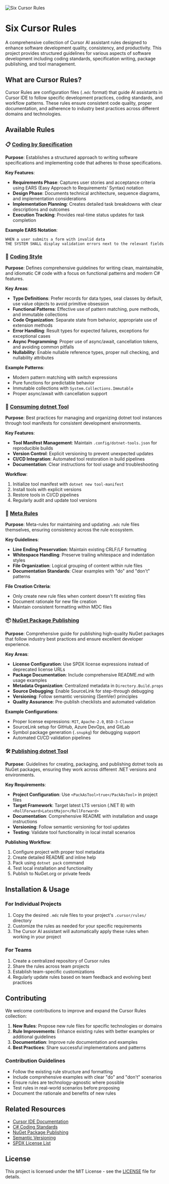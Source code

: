 ![Six Cursor Rules](assets/six-cursor-rules-banner-wide-1980-01.png)

# Six Cursor Rules

A comprehensive collection of Cursor AI assistant rules designed to enhance software development quality, consistency, and productivity. This project provides structured guidelines for various aspects of software development including coding standards, specification writing, package publishing, and tool management.

## What are Cursor Rules?

Cursor Rules are configuration files (`.mdc` format) that guide AI assistants in Cursor IDE to follow specific development practices, coding standards, and workflow patterns. These rules ensure consistent code quality, proper documentation, and adherence to industry best practices across different domains and technologies.

## Available Rules

### 📋 [Coding by Specification](.cursor/rules/coding-by-spec.mdc)

**Purpose**: Establishes a structured approach to writing software specifications and implementing code that adheres to those specifications.

**Key Features**:
- **Requirements Phase**: Captures user stories and acceptance criteria using EARS (Easy Approach to Requirements' Syntax) notation
- **Design Phase**: Documents technical architecture, sequence diagrams, and implementation considerations
- **Implementation Planning**: Creates detailed task breakdowns with clear descriptions and outcomes
- **Execution Tracking**: Provides real-time status updates for task completion

**Example EARS Notation**:
```
WHEN a user submits a form with invalid data
THE SYSTEM SHALL display validation errors next to the relevant fields
```

### 🎨 [Coding Style](.cursor/rules/coding-style.mdc)

**Purpose**: Defines comprehensive guidelines for writing clean, maintainable, and idiomatic C# code with a focus on functional patterns and modern C# features.

**Key Areas**:
- **Type Definitions**: Prefer records for data types, seal classes by default, use value objects to avoid primitive obsession
- **Functional Patterns**: Effective use of pattern matching, pure methods, and immutable collections
- **Code Organization**: Separate state from behavior, appropriate use of extension methods
- **Error Handling**: Result types for expected failures, exceptions for exceptional cases
- **Async Programming**: Proper use of async/await, cancellation tokens, and avoiding common pitfalls
- **Nullability**: Enable nullable reference types, proper null checking, and nullability attributes

**Example Patterns**:
- Modern pattern matching with switch expressions
- Pure functions for predictable behavior
- Immutable collections with `System.Collections.Immutable`
- Proper async/await with cancellation support

### 🔧 [Consuming dotnet Tool](.cursor/rules/consuming-dotnettool.mdc)

**Purpose**: Best practices for managing and organizing dotnet tool instances through tool manifests for consistent development environments.

**Key Features**:
- **Tool Manifest Management**: Maintain `.config/dotnet-tools.json` for reproducible builds
- **Version Control**: Explicit versioning to prevent unexpected updates
- **CI/CD Integration**: Automated tool restoration in build pipelines
- **Documentation**: Clear instructions for tool usage and troubleshooting

**Workflow**:
1. Initialize tool manifest with `dotnet new tool-manifest`
2. Install tools with explicit versions
3. Restore tools in CI/CD pipelines
4. Regularly audit and update tool versions

### 📝 [Meta Rules](.cursor/rules/meta.mdc)

**Purpose**: Meta-rules for maintaining and updating `.mdc` rule files themselves, ensuring consistency across the rule ecosystem.

**Key Guidelines**:
- **Line Ending Preservation**: Maintain existing CRLF/LF formatting
- **Whitespace Handling**: Preserve trailing whitespace and indentation styles
- **File Organization**: Logical grouping of content within rule files
- **Documentation Standards**: Clear examples with "do" and "don't" patterns

**File Creation Criteria**:
- Only create new rule files when content doesn't fit existing files
- Document rationale for new file creation
- Maintain consistent formatting within MDC files

### 📦 [NuGet Package Publishing](.cursor/rules/nuget-package-publishing.mdc)

**Purpose**: Comprehensive guide for publishing high-quality NuGet packages that follow industry best practices and ensure excellent developer experience.

**Key Areas**:
- **License Configuration**: Use SPDX license expressions instead of deprecated license URLs
- **Package Documentation**: Include comprehensive README.md with usage examples
- **Metadata Organization**: Centralized metadata in `Directory.Build.props`
- **Source Debugging**: Enable SourceLink for step-through debugging
- **Versioning**: Follow semantic versioning (SemVer) principles
- **Quality Assurance**: Pre-publish checklists and automated validation

**Example Configurations**:
- Proper license expressions: `MIT`, `Apache-2.0`, `BSD-3-Clause`
- SourceLink setup for GitHub, Azure DevOps, and GitLab
- Symbol package generation (`.snupkg`) for debugging support
- Automated CI/CD validation pipelines

### 🛠️ [Publishing dotnet Tool](.cursor/rules/publishing-dotnettool.mdc)

**Purpose**: Guidelines for creating, packaging, and publishing dotnet tools as NuGet packages, ensuring they work across different .NET versions and environments.

**Key Requirements**:
- **Project Configuration**: Use `<PackAsTool>true</PackAsTool>` in project files
- **Target Framework**: Target latest LTS version (.NET 8) with `<RollForward>LatestMajor</RollForward>`
- **Documentation**: Comprehensive README with installation and usage instructions
- **Versioning**: Follow semantic versioning for tool updates
- **Testing**: Validate tool functionality in local install scenarios

**Publishing Workflow**:
1. Configure project with proper tool metadata
2. Create detailed README and inline help
3. Pack using `dotnet pack` command
4. Test local installation and functionality
5. Publish to NuGet.org or private feeds

## Installation & Usage

### For Individual Projects

1. Copy the desired `.mdc` rule files to your project's `.cursor/rules/` directory
2. Customize the rules as needed for your specific requirements
3. The Cursor AI assistant will automatically apply these rules when working in your project

### For Teams

1. Create a centralized repository of Cursor rules
2. Share the rules across team projects
3. Establish team-specific customizations
4. Regularly update rules based on team feedback and evolving best practices

## Contributing

We welcome contributions to improve and expand the Cursor Rules collection:

1. **New Rules**: Propose new rule files for specific technologies or domains
2. **Rule Improvements**: Enhance existing rules with better examples or additional guidelines
3. **Documentation**: Improve rule documentation and examples
4. **Best Practices**: Share successful implementations and patterns

### Contribution Guidelines

- Follow the existing rule structure and formatting
- Include comprehensive examples with clear "do" and "don't" scenarios
- Ensure rules are technology-agnostic where possible
- Test rules in real-world scenarios before proposing
- Document the rationale and benefits of new rules

## Related Resources

- [Cursor IDE Documentation](https://cursor.sh/docs)
- [C# Coding Standards](https://docs.microsoft.com/en-us/dotnet/csharp/fundamentals/coding-style/coding-conventions)
- [NuGet Package Publishing](https://docs.microsoft.com/en-us/nuget/create-packages/overview-and-workflow)
- [Semantic Versioning](https://semver.org/)
- [SPDX License List](https://spdx.org/licenses/)

## License

This project is licensed under the MIT License - see the [LICENSE](LICENSE) file for details.
